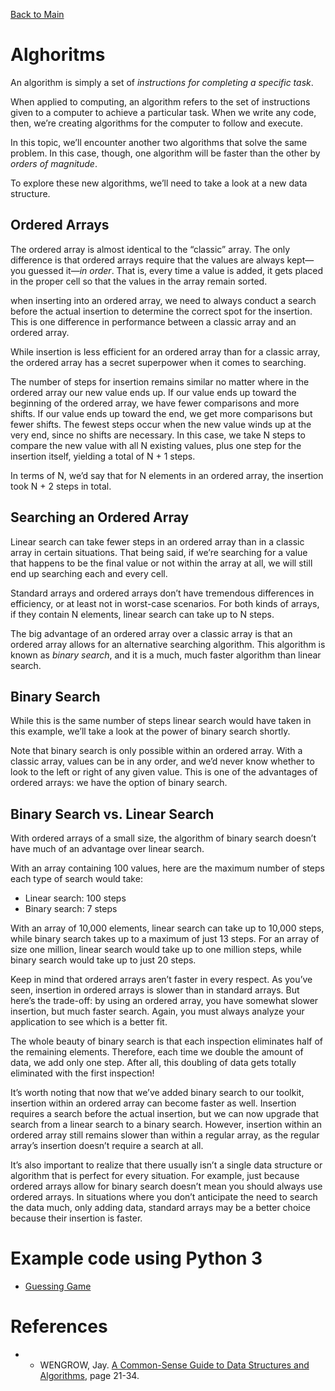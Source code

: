 [Back to Main](https://github.com/mendenson/Data_Structures-Algorithms)

# Alghoritms

An algorithm is simply a set of _instructions for completing a specific task_.

When applied to computing, an algorithm refers to the set of instructions given to a computer to achieve a particular task. When we write any code, then, we’re creating algorithms for the computer to follow and execute.

In this topic, we’ll encounter another two algorithms that solve the same problem. In this case, though, one algorithm will be faster than the other by _orders of magnitude_.

To explore these new algorithms, we’ll need to take a look at a new data structure.

## Ordered Arrays
The ordered array is almost identical to the “classic” array. The only difference is that ordered arrays require that the values are always kept—you guessed it—_in order_. That is, every time a value is added, it gets placed in the proper cell so that the values in the array remain sorted.

when inserting into an ordered array, we need to always conduct a search before the actual insertion to determine the correct spot for the insertion. This is one difference in performance between a classic array and an ordered array.

While insertion is less efficient for an ordered array than for a classic array, the ordered array has a secret superpower when it comes to searching.

The number of steps for insertion remains similar no matter where in the ordered array our new value ends up. If our value ends up toward the beginning of the ordered array, we have fewer comparisons and more shifts. If our value ends up toward the end, we get more comparisons but fewer shifts. The fewest steps occur when the new value winds up at the very end, since no shifts are necessary. In this case, we take N steps to compare the new value with all N existing values, plus one step for the insertion itself, yielding a total of N + 1 steps.

In terms of N, we’d say that for N elements in an ordered array, the insertion took N + 2 steps in total.

## Searching an Ordered Array
Linear search can take fewer steps in an ordered array than in a classic array in certain situations. That being said, if we’re searching for a value that happens to be the final value or not within the array at all, we will still end up searching each and every cell.

Standard arrays and ordered arrays don’t have tremendous differences in efficiency, or at least not in worst-case scenarios. For both kinds of arrays, if they contain N elements, linear search can take up to N steps.

The big advantage of an ordered array over a classic array is that an ordered array allows for an alternative searching algorithm. This algorithm is known as _binary search_, and it is a much, much faster algorithm than linear search.

## Binary Search
While this is the same number of steps linear search would have taken in this example, we’ll take a look at the power of binary search shortly.

Note that binary search is only possible within an ordered array. With a classic array, values can be in any order, and we’d never know whether to look to the left or right of any given value. This is one of the advantages of ordered arrays: we have the option of binary search.

## Binary Search vs. Linear Search
With ordered arrays of a small size, the algorithm of binary search doesn’t have much of an advantage over linear search.

With an array containing 100 values, here are the maximum number of steps each type of search would take:
- Linear search: 100 steps
- Binary search: 7 steps

With an array of 10,000 elements, linear search can take up to 10,000 steps, while binary search takes up to a maximum of just 13 steps. For an array of size one million, linear search would take up to one million steps, while binary search would take up to just 20 steps.

Keep in mind that ordered arrays aren’t faster in every respect. As you’ve seen, insertion in ordered arrays is slower than in standard arrays. But here’s the trade-off: by using an ordered array, you have somewhat slower insertion, but much faster search. Again, you must always analyze your application to see which is a better fit.

The whole beauty of binary search is that each inspection eliminates half of the remaining elements. Therefore, each time we double the amount of data, we add only one step. After all, this doubling of data gets totally eliminated with the first inspection!

It’s worth noting that now that we’ve added binary search to our toolkit, insertion within an ordered array can become faster as well. Insertion requires a search before the actual insertion, but we can now upgrade that search from a linear search to a binary search. However, insertion within an ordered array still remains slower than within a regular array, as the regular array’s insertion doesn’t require a search at all.

It’s also important to realize that there usually isn’t a single data structure or algorithm that is perfect for every situation. For example, just because ordered arrays allow for binary search doesn’t mean you should always use ordered arrays. In situations where you don’t anticipate the need to search the data much, only adding data, standard arrays may be a better choice because their insertion is faster.

# Example code using Python 3
- [Guessing Game](https://github.com/mendenson/Data_Structures-Algorithms/blob/main/2-Algorithm/Example%20code/GuessingGame.py)

# References
- - WENGROW, Jay. [A Common-Sense Guide to Data Structures and Algorithms](https://www.amazon.com/Common-Sense-Guide-Structures-Algorithms-Second/dp/1680507222/ref=sr_1_1?crid=ACD0HCKZKRG2&keywords=a+common+sense+guide+to+data+structures+and+algorithms&qid=1637177261&qsid=141-3457049-6381441&sprefix=a+common%2Caps%2C221&sr=8-1&sres=1680507222%2C1680502441%2CB093N93PFD%2C1617295485%2CB01D24NAL6%2C1492043451%2C0984782850%2C0262033844%2C1789801214%2C1118771338%2C1449364934%2C195120400X%2C1789537177%2CB07N3SC7W2%2CB09L37B2Z7%2CB084RFJFZ9&srpt=ABIS_BOOK), page 21-34.

